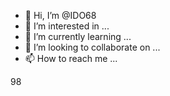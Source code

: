 - 👋 Hi, I’m @IDO68
- 👀 I’m interested in ...
- 🌱 I’m currently learning ...
- 💞️ I’m looking to collaborate on ...
- 📫 How to reach me ...

<!---
IDO68/IDO68 is a ✨ special ✨ repository because its `README.md` (this file) appears on your GitHub profile.
You can click the Preview link to take a look at your changes.
--->
98
